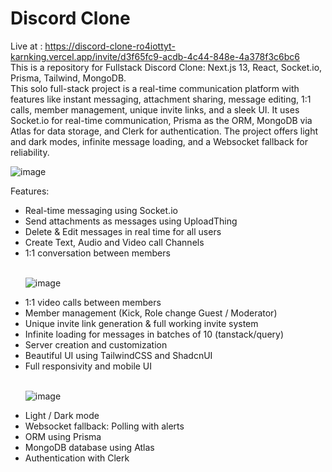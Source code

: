 # Discord Clone

Live at : https://discord-clone-ro4iottyt-karnking.vercel.app/invite/d3f65fc9-acdb-4c44-848e-4a378f3c6bc6  <br/>
This is a repository for Fullstack Discord Clone: Next.js 13, React, Socket.io, Prisma, Tailwind, MongoDB.<br/>
This solo full-stack project is a real-time communication platform with features like instant messaging, attachment sharing, message editing, 1:1 calls, member management, unique invite links, and a sleek UI. It uses Socket.io for real-time communication, Prisma as the ORM, MongoDB via Atlas for data storage, and Clerk for authentication. The project offers light and dark modes, infinite message loading, and a Websocket fallback for reliability.

![image](https://github.com/karnking/discord-clone/assets/68837552/51c7fc66-5d5a-4eb2-a701-94336c5476d1)

Features:
<ul>

<li>Real-time messaging using Socket.io</li>
<li>Send attachments as messages using UploadThing</li>
<li>Delete & Edit messages in real time for all users</li>
<li>Create Text, Audio and Video call Channels</li>
<li>1:1 conversation between members</li>
<br/>

![image](https://github.com/karnking/discord-clone/assets/68837552/5178d85b-1642-42cd-bceb-e6d0665e4ee4)

<li>1:1 video calls between members</li>
<li>Member management (Kick, Role change Guest / Moderator)</li>
<li>Unique invite link generation & full working invite system</li>
<li>Infinite loading for messages in batches of 10 (tanstack/query)</li>
<li>Server creation and customization</li>
<li>Beautiful UI using TailwindCSS and ShadcnUI</li>
<li>Full responsivity and mobile UI</li>
<br/>

![image](https://github.com/karnking/discord-clone/assets/68837552/2f2f0b99-7e7e-4b93-941d-9aedb09c0841)

<li>Light / Dark mode</li>
<li>Websocket fallback: Polling with alerts</li>
<li>ORM using Prisma</li>
<li>MongoDB database using Atlas</li>
<li>Authentication with Clerk</li>
</ul>
